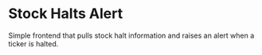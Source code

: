 # Stock Halts Alert

Simple frontend that pulls stock halt information and raises an alert when a ticker is halted.
